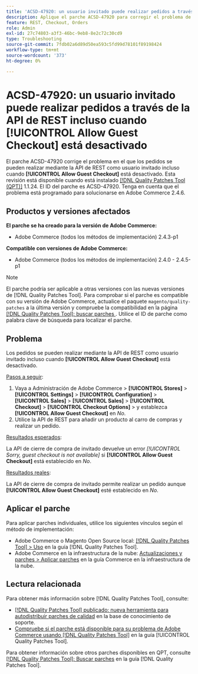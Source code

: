 ```yaml
---
title: 'ACSD-47920: un usuario invitado puede realizar pedidos a través de la API de REST incluso cuando [!UICONTROL Allow Guest Checkout] está desactivado'
description: Aplique el parche ACSD-47920 para corregir el problema de Adobe Commerce en el que los pedidos se pueden realizar mediante la API de REST como usuario invitado incluso cuando [!UICONTROL Allow Guest Checkout] está desactivado.
feature: REST, Checkout, Orders
role: Admin
exl-id: 27c74803-a3f3-46bc-9eb8-8e2c72c30cd9
type: Troubleshooting
source-git-commit: 7fdb02a6d89d50ea593c5fd99d78101f89198424
workflow-type: tm+mt
source-wordcount: '373'
ht-degree: 0%

---
```


# ACSD-47920: un usuario invitado puede realizar pedidos a través de la API de REST incluso cuando **[!UICONTROL Allow Guest Checkout]** está desactivado

El parche ACSD-47920 corrige el problema en el que los pedidos se pueden realizar mediante la API de REST como usuario invitado incluso cuando **[!UICONTROL Allow Guest Checkout]** está desactivado. Esta revisión está disponible cuando está instalado [[!DNL Quality Patches Tool (QPT)]](https://experienceleague.adobe.com/es/docs/commerce-operations/tools/quality-patches-tool/quality-patches-tool-to-self-serve-quality-patches) 1.1.24. El ID del parche es ACSD-47920. Tenga en cuenta que el problema está programado para solucionarse en Adobe Commerce 2.4.6.

## Productos y versiones afectados

**El parche se ha creado para la versión de Adobe Commerce:**

* Adobe Commerce (todos los métodos de implementación) 2.4.3-p1

**Compatible con versiones de Adobe Commerce:**

* Adobe Commerce (todos los métodos de implementación) 2.4.0 - 2.4.5-p1

>[!NOTE]
>
>El parche podría ser aplicable a otras versiones con las nuevas versiones de [!DNL Quality Patches Tool]. Para comprobar si el parche es compatible con su versión de Adobe Commerce, actualice el paquete `magento/quality-patches` a la última versión y compruebe la compatibilidad en la página [[!DNL Quality Patches Tool]: buscar parches ](https://experienceleague.adobe.com/tools/commerce-quality-patches/index.html?lang=es). Utilice el ID de parche como palabra clave de búsqueda para localizar el parche.

## Problema

Los pedidos se pueden realizar mediante la API de REST como usuario invitado incluso cuando **[!UICONTROL Allow Guest Checkout]** está desactivado.

<u>Pasos a seguir</u>:

1. Vaya a Administración de Adobe Commerce > **[!UICONTROL Stores]** > **[!UICONTROL Settings]** > **[!UICONTROL Configuration]** > **[!UICONTROL Sales]** > **[!UICONTROL Sales]** > **[!UICONTROL Checkout]** > **[!UICONTROL Checkout Options]** > y establezca **[!UICONTROL Allow Guest Checkout]** en _No_.
1. Utilice la API de REST para añadir un producto al carro de compras y realizar un pedido.

<u>Resultados esperados</u>:

La API de cierre de compra de invitado devuelve un error *[!UICONTROL Sorry, guest checkout is not available]* si **[!UICONTROL Allow Guest Checkout]** está establecido en _No_.

<u>Resultados reales</u>:

La API de cierre de compra de invitado permite realizar un pedido aunque **[!UICONTROL Allow Guest Checkout]** esté establecido en _No_.

## Aplicar el parche

Para aplicar parches individuales, utilice los siguientes vínculos según el método de implementación:

* Adobe Commerce o Magento Open Source local: [[!DNL Quality Patches Tool] > Uso](/help/tools/quality-patches-tool/usage.md) en la guía [!DNL Quality Patches Tool].
* Adobe Commerce en la infraestructura de la nube: [Actualizaciones y parches > Aplicar parches](https://experienceleague.adobe.com/docs/commerce-cloud-service/user-guide/develop/upgrade/apply-patches.html?lang=es) en la guía Commerce en la infraestructura de la nube.

## Lectura relacionada

Para obtener más información sobre [!DNL Quality Patches Tool], consulte:

* [[!DNL Quality Patches Tool] publicado: nueva herramienta para autodistribuir parches de calidad](https://experienceleague.adobe.com/es/docs/commerce-operations/tools/quality-patches-tool/quality-patches-tool-to-self-serve-quality-patches) en la base de conocimiento de soporte.
* [Compruebe si el parche está disponible para su problema de Adobe Commerce usando [!DNL Quality Patches Tool]](/help/tools/quality-patches-tool/patches-available-in-qpt/check-patch-for-magento-issue-with-magento-quality-patches.md) en la guía [!UICONTROL Quality Patches Tool].


Para obtener información sobre otros parches disponibles en QPT, consulte [[!DNL Quality Patches Tool]: Buscar parches](https://experienceleague.adobe.com/tools/commerce-quality-patches/index.html?lang=es) en la guía [!DNL Quality Patches Tool].
